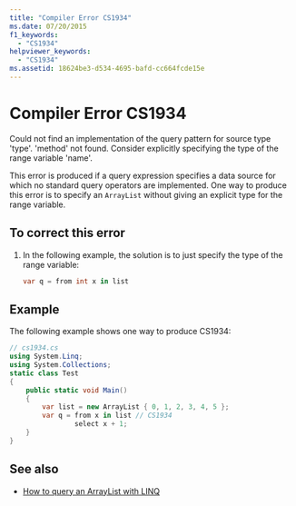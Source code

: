```yaml
---
title: "Compiler Error CS1934"
ms.date: 07/20/2015
f1_keywords: 
  - "CS1934"
helpviewer_keywords: 
  - "CS1934"
ms.assetid: 18624be3-d534-4695-bafd-cc664fcde15e
---
```

# Compiler Error CS1934
Could not find an implementation of the query pattern for source type 'type'. 'method' not found. Consider explicitly specifying the type of the range variable 'name'.  
  
 This error is produced if a query expression specifies a data source for which no standard query operators are implemented. One way to produce this error is to specify an `ArrayList` without giving an explicit type for the range variable.  
  
## To correct this error  
  
1. In the following example, the solution is to just specify the type of the range variable:  
  
    ```csharp  
    var q = from int x in list  
    ```  
  
## Example  
 The following example shows one way to produce CS1934:  
  
```csharp  
// cs1934.cs  
using System.Linq;  
using System.Collections;  
static class Test  
{  
    public static void Main()  
    {  
        var list = new ArrayList { 0, 1, 2, 3, 4, 5 };  
        var q = from x in list // CS1934  
                select x + 1;  
    }  
}  
```  
  
## See also

- [How to query an ArrayList with LINQ](../programming-guide/concepts/linq/how-to-query-an-arraylist-with-linq.md)
